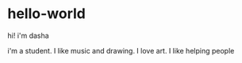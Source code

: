 # hello-world

hi! i'm dasha

i'm a student. I like music and drawing. I love art. I like helping people
